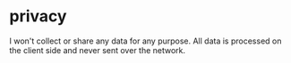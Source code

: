 # privacy

I won't collect or share any data for any purpose.
All data is processed on the client side and never sent over the network.
